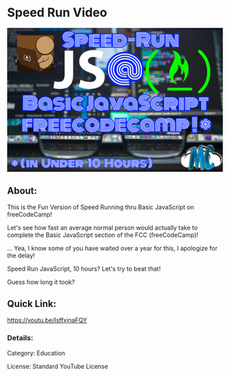 # Speed Run Video

[![Speed Run thru Basic JavaScript on freeCodeCamp](https://github.com/profoundhub/FCC-Work/blob/master/04-Basic%20JavaScript/images/speed-run-js-fcc-2.jpg?raw=true)](https://www.youtube.com/watch?v=IsffxjnaFQY)

##  About:

This is the Fun Version of Speed Running  thru Basic JavaScript on freeCodeCamp!

Let's see how fast an average normal person would actually take to complete the Basic JavaScript section of the FCC (freeCodeCamp)! 

... Yea, I know some of you have waited over a year for this, I apologize for the delay!

Speed Run JavaScript, 10 hours? Let's try to beat that!

Guess how long it took?

##  Quick Link:
https://youtu.be/IsffxjnaFQY

### Details: 
Category: Education

License: Standard YouTube License

